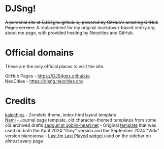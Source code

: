 # DJSng!
~~A personal site at DJS4gnx.github.io, powered by GitHub's amazing GitHub Pages service.~~ A replacement for my original markdown-based rentry.org about me page, with provided hosting by Neocities and GitHub.  

# Official domains
These are the only official places to visit the site.

GitHub Pages - https://DJS4gnx.github.io  
NeoCities - https://djsng.neocities.org

# Credits
[kalechips](https://kalechips.net) - Zonelets theme, index.html layout template  
[Nami](https://nomnomnami.com) - Journal page template, old character-themed templates from some old archived drafts
[sadgurl at goblin-heart.net](https://goblin-heart.net) - Original [template](https://goblin-heart.net/sadgrl/projects/layout-builder/) that was used on both the April 2024 "Grey" version and the September 2024 "Vido" version
biancarosa - [Last.fm Last Played widget](https://github.com/biancarosa/lastfm-last-played) used on the sidebar on *almost* every page

